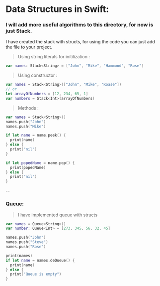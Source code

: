 # Data Structures in Swift:
### I will add more useful algorithms to this directory, for now is just Stack.
I have created the stack with structs, for using the code you can just add the file to your project.

> Using string literals for initilization :

``` swift
var names: Stack<String> = ["John", "Mike", "Hammond", "Rose"]
```

> Using constructor :

``` swift
var names = Stack<String>(["John", "Mike", "Roase"])
// or
let arrayOfNumbers = [12, 234, 65, 1]
var numbers = Stack<Int>(arrayOfNumbers)

```
> Methods :

``` swift
var names = Stack<String>()
names.push("John")
names.push("Mike")

if let name = name.peek() {
  print(name)
} else {
  print("nil")
}

if let popedName = name.pop() {
  print(popedName)
} else {
  print("nil")
}
```

--
### Queue: 
> I have implemented queue with structs

``` swift
var names = Queue<String>()
var number: Queue<Int> = [273, 345, 56, 32, 45]

names.push("John")
names.push("Steve")
names.push("Rose")

print(names)
if let name = names.deQueue() {
  print(name)
} else {
  print("Queue is empty")
}
